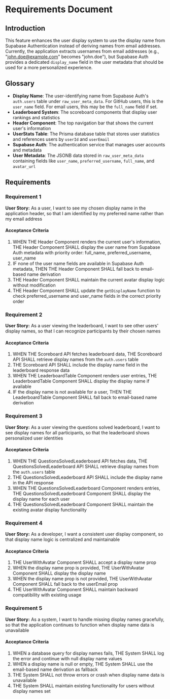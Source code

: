 # Requirements Document

## Introduction

This feature enhances the user display system to use the display name from Supabase Authentication instead of deriving names from email addresses. Currently, the application extracts usernames from email addresses (e.g., "john.doe@example.com" becomes "john.doe"), but Supabase Auth provides a dedicated `display_name` field in the user metadata that should be used for a more personalized experience.

## Glossary

- **Display Name**: The user-identifying name from Supabase Auth's `auth.users` table under `raw_user_meta_data`. For GitHub users, this is the `user_name` field. For email users, this may be the `full_name` field if set.
- **Leaderboard System**: The scoreboard components that display user rankings and statistics
- **Header Component**: The top navigation bar that shows the current user's information
- **UserStats Table**: The Prisma database table that stores user statistics and references users by `userId` and `userEmail`
- **Supabase Auth**: The authentication service that manages user accounts and metadata
- **User Metadata**: The JSONB data stored in `raw_user_meta_data` containing fields like `user_name`, `preferred_username`, `full_name`, and `avatar_url`

## Requirements

### Requirement 1

**User Story:** As a user, I want to see my chosen display name in the application header, so that I am identified by my preferred name rather than my email address

#### Acceptance Criteria

1. WHEN THE Header Component renders the current user's information, THE Header Component SHALL display the user name from Supabase Auth metadata with priority order: full_name, preferred_username, user_name
2. IF none of the user name fields are available in Supabase Auth metadata, THEN THE Header Component SHALL fall back to email-based name derivation
3. THE Header Component SHALL maintain the current avatar display logic without modification
4. THE Header Component SHALL update the `getDisplayName` function to check preferred_username and user_name fields in the correct priority order

### Requirement 2

**User Story:** As a user viewing the leaderboard, I want to see other users' display names, so that I can recognize participants by their chosen names

#### Acceptance Criteria

1. WHEN THE Scoreboard API fetches leaderboard data, THE Scoreboard API SHALL retrieve display names from the `auth.users` table
2. THE Scoreboard API SHALL include the display name field in the leaderboard response data
3. WHEN THE LeaderboardTable Component renders user entries, THE LeaderboardTable Component SHALL display the display name if available
4. IF the display name is not available for a user, THEN THE LeaderboardTable Component SHALL fall back to email-based name derivation

### Requirement 3

**User Story:** As a user viewing the questions solved leaderboard, I want to see display names for all participants, so that the leaderboard shows personalized user identities

#### Acceptance Criteria

1. WHEN THE QuestionsSolvedLeaderboard API fetches data, THE QuestionsSolvedLeaderboard API SHALL retrieve display names from the `auth.users` table
2. THE QuestionsSolvedLeaderboard API SHALL include the display name in the API response
3. WHEN THE QuestionsSolvedLeaderboard Component renders entries, THE QuestionsSolvedLeaderboard Component SHALL display the display name for each user
4. THE QuestionsSolvedLeaderboard Component SHALL maintain the existing avatar display functionality

### Requirement 4

**User Story:** As a developer, I want a consistent user display component, so that display name logic is centralized and maintainable

#### Acceptance Criteria

1. THE UserWithAvatar Component SHALL accept a display name prop
2. WHEN the display name prop is provided, THE UserWithAvatar Component SHALL display the display name
3. WHEN the display name prop is not provided, THE UserWithAvatar Component SHALL fall back to the userEmail prop
4. THE UserWithAvatar Component SHALL maintain backward compatibility with existing usage

### Requirement 5

**User Story:** As a system, I want to handle missing display names gracefully, so that the application continues to function when display name data is unavailable

#### Acceptance Criteria

1. WHEN a database query for display names fails, THE System SHALL log the error and continue with null display name values
2. WHEN a display name is null or empty, THE System SHALL use the email-based name derivation as fallback
3. THE System SHALL not throw errors or crash when display name data is unavailable
4. THE System SHALL maintain existing functionality for users without display names set
